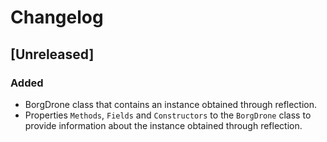 ﻿# Changelog

## [Unreleased]

### Added
- BorgDrone class that contains an instance obtained through reflection.
- Properties `Methods`, `Fields` and `Constructors` to the `BorgDrone` class to provide information about the instance obtained through reflection.